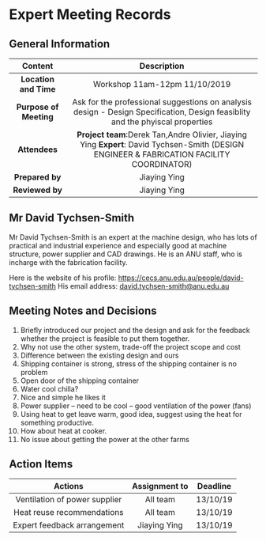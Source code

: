 # Expert Meeting Records

## General Information
| Content | Description | 
| :-----: | :------:    |
| **Location and Time**|  Workshop 11am-12pm  11/10/2019  |
| **Purpose of Meeting**  |Ask for the professional suggestions on analysis design - Design Specification, Design feasiblity and the phyiscal properties|\
| **Attendees** | **Project team**:Derek Tan,Andre Olivier, Jiaying Ying **Expert**: David Tychsen-Smith (DESIGN ENGINEER & FABRICATION FACILITY COORDINATOR) |
| **Prepared by**  | Jiaying Ying| 
| **Reviewed by**  | Jiaying Ying   |

## Mr David Tychsen-Smith

Mr David Tychsen-Smith is an expert at the machine design, who has lots of practical and industrial experience and especially good at machine structure, power supplier and CAD drawings. He is an ANU staff, who is incharge with the fabrication facility. 

Here is the website of his profile: https://cecs.anu.edu.au/people/david-tychsen-smith
His email address: david.tychsen-smith@anu.edu.au


## Meeting Notes and Decisions 

1.	Briefly introduced our project and the design and ask for the feedback whether the project is feasible to put them together. 
2.	Why not use the other system, trade-off the project scope and cost
3.	Difference between the existing design and ours 
4.	Shipping container is strong, stress of the shipping container is no problem
5.	Open door of the shipping container 
6.	Water cool chilla? 
7.	Nice and simple he likes it
8.	Power supplier – need to be cool – good ventilation of the power (fans)
9.	Using heat to get leave warm, good idea, suggest using the heat for something productive. 
10.	How about heat at cooker. 
11.	No issue about getting the power at the other farms 


## Action Items 

| Actions | Assignment to | Deadline|
| :---:    | :--:         | :--:    |
| Ventilation of power supplier | All team | 13/10/19|
| Heat reuse recommendations | All team | 13/10/19|
| Expert feedback arrangement | Jiaying Ying | 13/10/19|





